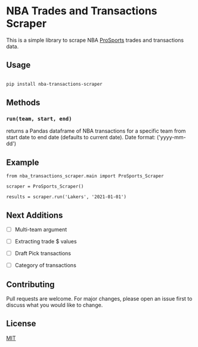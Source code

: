 
# NBA Trades and Transactions Scraper

  

This is a simple library to scrape NBA [ProSports](https://www.prosportstransactions.com/basketball/) trades and transactions data.

  

## Usage

  

  

```bash

pip install nba-transactions-scraper

```

  

  

## Methods

  

### `run(team, start, end)`

returns a Pandas dataframe of NBA transactions for a specific team from start date to end date (defaults to current date). Date format: ('yyyy-mm-dd')

  

## Example

`from nba_transactions_scraper.main import ProSports_Scraper`

`scraper = ProSports_Scraper()`

`results = scraper.run('Lakers', '2021-01-01') `

  

## Next Additions

  

- [ ] Multi-team argument

- [ ] Extracting trade $ values

- [ ] Draft Pick transactions

- [ ] Category of transactions

  

  

## Contributing

  

Pull requests are welcome. For major changes, please open an issue first to discuss what you would like to change.

  

  

## License

  

[MIT](https://choosealicense.com/licenses/mit/)